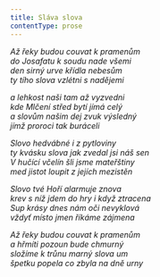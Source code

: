 ```yaml
---
title: Sláva slova
contentType: prose
---
```


_Až řeky budou couvat k pramenům  
do Josafatu k soudu nade všemi  
den sirný urve křídla nebesům  
ty tího slova vzlétni s nadějemi_

  

_a lehkost naši tam až vyzvedni  
kde Mlčení střed bytí jímá celý  
a slovům našim dej zvuk výsledný  
jímž proroci tak buráceli_

  

_Slovo hedvábné i z pytloviny  
ty kvásku slova jak zvedal jsi náš sen  
V hučící včelín šli jsme mateřštiny  
med jistot loupit z jejích mezistěn_

  

_Slovo tvé Hoří alarmuje znova  
krev s níž jdem do hry i když ztracena  
Sup krásy dnes nám oči nevyklová  
vždyť místo jmen říkáme zájmena_

  

_Až řeky budou couvat k pramenům  
a hřmíti pozoun bude chmurný  
složíme k trůnu marný slova um  
špetku popela co zbyla na dně urny_
